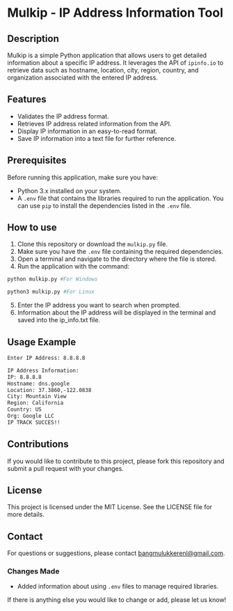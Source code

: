 # Mulkip - IP Address Information Tool

## Description
Mulkip is a simple Python application that allows users to get detailed information about a specific IP address. It leverages the API of `ipinfo.io` to retrieve data such as hostname, location, city, region, country, and organization associated with the entered IP address.

## Features
- Validates the IP address format.
- Retrieves IP address related information from the API.
- Display IP information in an easy-to-read format.
- Save IP information into a text file for further reference.

## Prerequisites
Before running this application, make sure you have:
- Python 3.x installed on your system.
- A `.env` file that contains the libraries required to run the application. You can use `pip` to install the dependencies listed in the `.env` file.

## How to use
1. Clone this repository or download the `mulkip.py` file.
2. Make sure you have the `.env` file containing the required dependencies.
3. Open a terminal and navigate to the directory where the file is stored.
4. Run the application with the command:

```bash
python mulkip.py #For Windows
```

```bash
python3 mulkip.py #For Linux
```

5. Enter the IP address you want to search when prompted.
6. Information about the IP address will be displayed in the terminal and saved into the ip_info.txt file.

## Usage Example
```bash
Enter IP Address: 8.8.8.8

IP Address Information:
IP: 8.8.8.8
Hostname: dns.google
Location: 37.3860,-122.0838
City: Mountain View
Region: California
Country: US
Org: Google LLC
IP TRACK SUCCES!!

```

## Contributions
If you would like to contribute to this project, please fork this repository and submit a pull request with your changes.

## License
This project is licensed under the MIT License. See the LICENSE file for more details.

## Contact
For questions or suggestions, please contact bangmulukkerenl@gmail.com.


### Changes Made
- Added information about using `.env` files to manage required libraries.

If there is anything else you would like to change or add, please let us know!